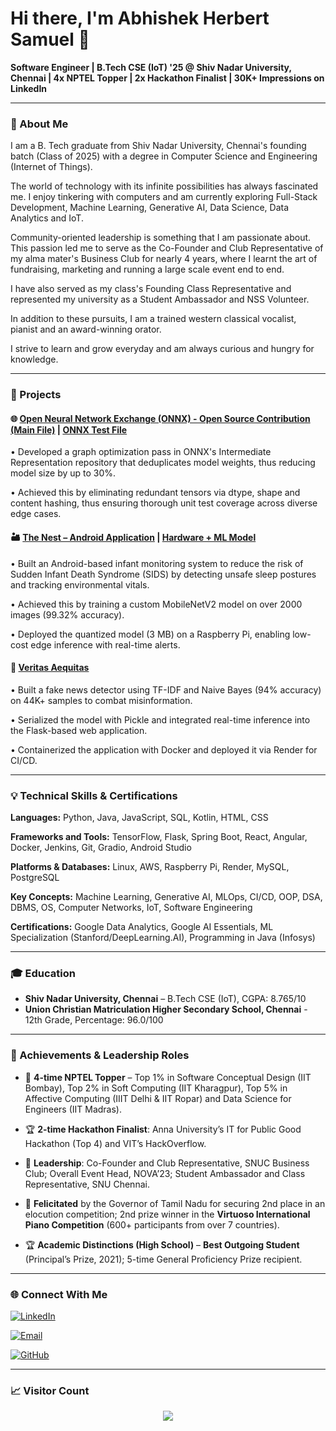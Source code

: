 # Hi there, I'm Abhishek Herbert Samuel 👋

**Software Engineer | B.Tech CSE (IoT) '25 @ Shiv Nadar University, Chennai | 4x NPTEL Topper | 2x Hackathon Finalist | 30K+ Impressions on LinkedIn**

---
### 🌟 About Me
I am a B. Tech graduate from Shiv Nadar University, Chennai's founding batch (Class of 2025) with a degree in Computer Science and Engineering (Internet of Things).

The world of technology with its infinite possibilities has always fascinated me. I enjoy tinkering with computers and am currently exploring Full-Stack Development, Machine Learning, Generative AI, Data Science, Data Analytics and IoT.

Community-oriented leadership is something that I am passionate about. This passion led me to serve as the Co-Founder and Club Representative of my alma mater's Business Club for nearly 4 years, where I learnt the art of fundraising, marketing and running a large scale event end to end.

I have also served as my class's Founding Class Representative and represented my university as a Student Ambassador and NSS Volunteer.

In addition to these pursuits, I am a trained western classical vocalist, pianist and an award-winning orator.

I strive to learn and grow everyday and am always curious and hungry for knowledge.

---

### 🚀 Projects

#### 🌐 [Open Neural Network Exchange (ONNX) - Open Source Contribution (Main File)](https://github.com/onnx/ir-py/blob/main/src/onnx_ir/passes/common/initializer_deduplication.py) | [ONNX Test File](https://github.com/onnx/ir-py/blob/main/src/onnx_ir/passes/common/initializer_deduplication_test.py)
• Developed a graph optimization pass in ONNX's Intermediate Representation repository that deduplicates model weights, thus reducing model size by up to 30%.

• Achieved this by eliminating redundant tensors via dtype, shape and content hashing, thus ensuring thorough unit test coverage across diverse edge cases.

#### 🏜️ [The Nest – Android Application](https://drive.google.com/file/d/1D5SqWgR-jVtWdPRtA9yY2Al0yCZi1MGd/view?usp=sharing) | [Hardware + ML Model](https://drive.google.com/file/d/1smfn5dvDuSpqYY7pDWM8W3WxB1CQm5bB/view?usp=sharing)

• Built an Android-based infant monitoring system to reduce the risk of Sudden Infant Death Syndrome (SIDS) by detecting unsafe sleep postures and tracking environmental vitals.

• Achieved this by training a custom MobileNetV2 model on over 2000 images (99.32% accuracy).

• Deployed the quantized model (3 MB) on a Raspberry Pi, enabling low-cost edge inference with real-time alerts.

#### 📰 [Veritas Aequitas](https://github.com/AbhishekHerbertSamuel/Veritas-Aequitas---A-Fake-News-Detection-System-for-the-21st-century)
• Built a fake news detector using TF-IDF and Naive Bayes (94% accuracy) on 44K+ samples to combat misinformation.

• Serialized the model with Pickle and integrated real-time inference into the Flask-based web application.

• Containerized the application with Docker and deployed it via Render for CI/CD.

---

### 💡 Technical Skills & Certifications
**Languages:** Python, Java, JavaScript, SQL, Kotlin, HTML, CSS 

**Frameworks and Tools:** TensorFlow, Flask, Spring Boot, React, Angular, Docker, Jenkins, Git, Gradio, Android Studio 

**Platforms & Databases:** Linux, AWS, Raspberry Pi, Render, MySQL, PostgreSQL

**Key Concepts:** Machine Learning, Generative AI, MLOps, CI/CD, OOP, DSA, DBMS, OS, Computer Networks, IoT, Software Engineering

**Certifications:** Google Data Analytics, Google AI Essentials, ML Specialization (Stanford/DeepLearning.AI), Programming in Java (Infosys)

---

### 🎓 Education
- **Shiv Nadar University, Chennai** – B.Tech CSE (IoT), CGPA: 8.765/10
- **Union Christian Matriculation Higher Secondary School, Chennai** - 12th Grade, Percentage: 96.0/100
---

### 👏 Achievements & Leadership Roles
- 🏅 **4-time NPTEL Topper** – Top 1% in Software Conceptual Design (IIT Bombay), Top 2% in Soft Computing (IIT Kharagpur), Top 5% in Affective Computing (IIIT Delhi & IIT Ropar) and Data Science for Engineers (IIT Madras).

- 🏆 **2-time Hackathon Finalist**: Anna University’s IT for Public Good Hackathon (Top 4) and VIT’s HackOverflow.

- 🌟 **Leadership**: Co-Founder and Club Representative, SNUC Business Club; Overall Event Head, NOVA’23; Student Ambassador and Class Representative, SNU Chennai.

- 🌟 **Felicitated** by the Governor of Tamil Nadu for securing 2nd place in an elocution competition; 2nd prize winner in the **Virtuoso International Piano Competition** (600+ participants from over 7 countries).

- 🏆 **Academic Distinctions (High School)** – **Best Outgoing Student** (Principal’s Prize, 2021); 5-time General Proficiency Prize recipient.

---

### 🌐 Connect With Me
[![LinkedIn](https://img.shields.io/badge/-LinkedIn-blue?style=flat-square&logo=linkedin)](https://linkedin.com/in/abhishek-herbert-samuel-9aa11921a) 

[![Email](https://img.shields.io/badge/-Email-red?style=flat-square&logo=gmail&logoColor=white)](mailto:abhishekherbertsamuel@gmail.com)  

[![GitHub](https://img.shields.io/badge/-GitHub-black?style=flat-square&logo=github)](https://github.com/AbhishekHerbertSamuel)

---

### 📈 Visitor Count
<p align="center">
  <img src="https://profile-counter.glitch.me/AbhishekHerbertSamuel/count.svg" />
</p>


